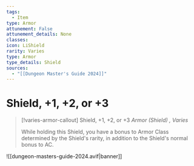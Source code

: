 ```yaml
---
tags:
  - Item
type: Armor
attunement: False
attunement_details: None
classes:
icon: LiShield
rarity: Varies
type: Armor
type_details: Shield
sources: 
  - "[[Dungeon Master's Guide 2024]]"
---
```

# Shield, +1, +2, or +3
>[!varies-armor-callout] Shield, +1, +2, or +3
>_Armor (Shield) , Varies_
>
>While holding this Shield, you have a bonus to Armor Class determined by the Shield's rarity, in addition to the Shield's normal bonus to AC.
>


![[dungeon-masters-guide-2024.avif|banner]]